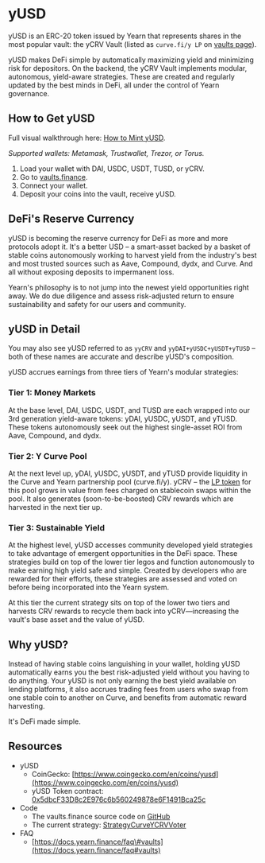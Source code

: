 # yUSD

yUSD is an ERC-20 token issued by Yearn that represents shares in the most popular vault: the yCRV Vault \(listed as `curve.fi/y LP` on [vaults page](https://yearn.finance/vaults)\).

yUSD makes DeFi simple by automatically maximizing yield and minimizing risk for depositors. On the backend, the yCRV Vault implements modular, autonomous, yield-aware strategies. These are created and regularly updated by the best minds in DeFi, all under the control of Yearn governance.

## How to Get yUSD

Full visual walkthrough here: [How to Mint yUSD](how-to-guides/how-to-mint-yusd.md).

_Supported wallets: Metamask, Trustwallet, Trezor, or Torus._

1. Load your wallet with DAI, USDC, USDT, TUSD, or yCRV.
2. Go to [vaults.finance](https://vaults.finance/).
3. Connect your wallet.
4. Deposit your coins into the vault, receive yUSD.

## DeFi's Reserve Currency

yUSD is becoming the reserve currency for DeFi as more and more protocols adopt it. It's a better USD – a smart-asset backed by a basket of stable coins autonomously working to harvest yield from the industry's best and most trusted sources such as Aave, Compound, dydx, and Curve. And all without exposing deposits to impermanent loss.

Yearn's philosophy is to not jump into the newest yield opportunities right away. We do due diligence and assess risk-adjusted return to ensure sustainability and safety for our users and community.

## yUSD in Detail

You may also see yUSD referred to as `yyCRV` and `yyDAI+yUSDC+yUSDT+yTUSD` – both of these names are accurate and describe yUSD's composition.

yUSD accrues earnings from three tiers of Yearn's modular strategies:

### Tier 1: Money Markets

At the base level, DAI, USDC, USDT, and TUSD are each wrapped into our 3rd generation yield-aware tokens: yDAI, yUSDC, yUSDT, and yTUSD. These tokens autonomously seek out the highest single-asset ROI from Aave, Compound, and dydx.

### Tier 2: Y Curve Pool

At the next level up, yDAI, yUSDC, yUSDT, and yTUSD provide liquidity in the Curve and Yearn partnership pool \(curve.fi/y\). yCRV – the [LP token](https://docs.yearn.finance/defi-glossary#liquidity-providers) for this pool grows in value from fees charged on stablecoin swaps within the pool. It also generates \(soon-to-be-boosted\) CRV rewards which are harvested in the next tier up.

### Tier 3: Sustainable Yield

At the highest level, yUSD accesses community developed yield strategies to take advantage of emergent opportunities in the DeFi space. These strategies build on top of the lower tier legos and function autonomously to make earning high yield safe and simple. Created by developers who are rewarded for their efforts, these strategies are assessed and voted on before being incorporated into the Yearn system.

At this tier the current strategy sits on top of the lower two tiers and harvests CRV rewards to recycle them back into yCRV—increasing the vault's base asset and the value of yUSD.

## Why yUSD?

Instead of having stable coins languishing in your wallet, holding yUSD automatically earns you the best risk-adjusted yield without you having to do anything. Your yUSD is not only earning the best yield available on lending platforms, it also accrues trading fees from users who swap from one stable coin to another on Curve, and benefits from automatic reward harvesting.

It's DeFi made simple.

## Resources

- yUSD
  - CoinGecko: [https://www.coingecko.com/en/coins/yusd](https://www.coingecko.com/en/coins/yusd)
  - yUSD Token contract: [0x5dbcF33D8c2E976c6b560249878e6F1491Bca25c](https://etherscan.io/address/0x5dbcF33D8c2E976c6b560249878e6F1491Bca25c)
- Code
  - The vaults.finance source code on [GitHub](https://github.com/banteg/yearn-recycle)
  - The current strategy: [StrategyCurveYCRVVoter](https://etherscan.io/address/0xc999fb87AcA383A63D804A575396F65A55aa5aC8#code)
- FAQ
  - [https://docs.yearn.finance/faq\#vaults](https://docs.yearn.finance/faq#vaults)
